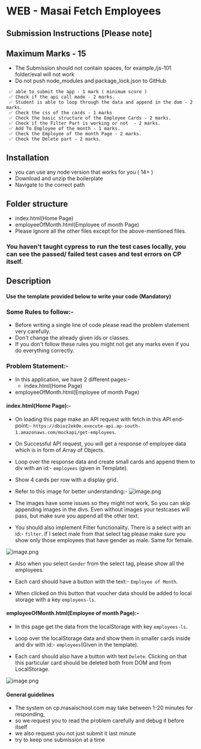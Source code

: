 # WEB - Masai Fetch Employees

## Submission Instructions [Please note]

## Maximum Marks - 15

- The Submission should not contain spaces, for example,/js-101 folder/eval will not work
- Do not push node_modules and package_lock.json to GitHub

```
 ✅ able to submit the app - 1 mark ( minimum score )
 ✅ Check if the api call made - 2 marks.
 ✅ Student is able to loop through the data and append in the dom - 2 marks.
 ✅ Check the css of the cards - 1 marks
 ✅ Check the basic structure of the Employee Cards - 2 marks.
 ✅ Check if the Filter Part is working or not  - 2 marks.
 ✅ Add To Employee of the month - 1 marks.
 ✅ Check the Employee of the month Page - 2 marks.
 ✅ Check the Delete part - 2 marks.
```

## Installation

- you can use any node version that works for you ( 14+ )
- Download and unzip the boilerplate
- Navigate to the correct path

## Folder structure

- index.html(Home Page)
- employeeOfMonth.html(Employee of month Page)
- Please Ignore all the other files except for the above-mentioned files.

### You haven't taught cypress to run the test cases locally, you can see the passed/ failed test cases and test errors on CP itself.

## Description

#### Use the template provided below to write your code (Mandatory)

### Some Rules to follow:-

- Before writing a single line of code please read the problem statement very carefully.
- Don't change the already given ids or classes.
- If you don't follow these rules you might not get any marks even if you do everything correctly.

### Problem Statement:-

- In this application, we have 2 different pages:-
  - index.html(Home Page)
- employeeOfMonth.html(Employee of month Page)

#### index.html(Home Page):-

- On loading this page make an API request with fetch in this API end-point:-
  `https://dbioz2ek0e.execute-api.ap-south-1.amazonaws.com/mockapi/get-employees`.

- On Successful API request, you will get a response of employee data which is in form of Array of Objects.

- Loop over the response data and create small cards and append them to div with an id:- `employees` (given in Template).

- Show 4 cards per row with a display grid.

- Refer to this image for better understanding:-
  ![image.png](https://masai-course.s3.ap-south-1.amazonaws.com/editor/uploads/2023-02-15/Screenshot%202023-02-15%20at%202.18.41%20PM_762408.png)

- The images have some issues so they might not work, So you can skip appending images in the divs. Even without images your testcases will pass, but make sure you append all the other text.

- You should also implement Filter functionality.
  There is a select with an id:- `filter`. If I select male from that select tag please make sure you show only those employees that have gender as male. Same for female.

![image.png](https://masai-course.s3.ap-south-1.amazonaws.com/editor/uploads/2023-02-15/Screenshot%202023-02-15%20at%202.23.11%20PM_440152.png)

- Also when you select `Gender` from the select tag, please show all the employees.

- Each card should have a button with the text:- `Employee of Month`.

- When clicked on this button that voucher data should be added to local storage with a key `employees-ls`.

#### employeeOfMonth.html(Employee of month Page):-

- In this page get the data from the localStorage with key `employees-ls`.

- Loop over the localStorage data and show them in smaller cards inside and div with id:- `employees`(Given in the template).

- Each card should also have a button with text `Delete`. Clicking on that this particular card should be deleted both from DOM and from LocalStorage.

![image.png](https://masai-course.s3.ap-south-1.amazonaws.com/editor/uploads/2023-02-15/Screenshot%202023-02-15%20at%202.37.00%20PM_865408.png)

#### General guidelines

- The system on cp.masaischool.com may take between 1-20 minutes for responding,
- so we request you to read the problem carefully and debug it before itself
- we also request you not just submit it last minute
- try to keep one submission at a time
